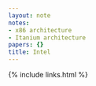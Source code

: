 ```yaml
---
layout: note
notes:
- x86 architecture
- Itanium architecture
papers: {}
title: Intel
---
```

{% include links.html %}
